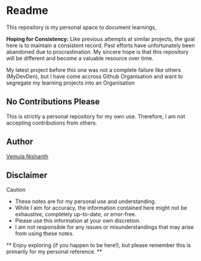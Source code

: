 # Readme

This repository is my personal space to document learnings,

**Hoping for Consistency:** Like previous attempts at similar projects, the goal here is to maintain a consistent record.
Past efforts have unfortunately been abandoned due to procrastination.
My sincere hope is that this repository will be different and become a valuable resource over time.

My latest project before this one was not a complete failure like others (MyDevDen), but I have come accross Github Organisation and want to segregate my learning projects into an Organisation

## No Contributions Please

This is strictly a personal repository for my own use. Therefore, I am not accepting contributions from others.

## Author

[Vemula Nishanth][Author]

## Disclaimer

> [!CAUTION]
>
> - These notes are for my personal use and understanding.
> - While I aim for accuracy, the information contained here might not be exhaustive, completely up-to-date, or error-free.
> - Please use this information at your own discretion.
> - I am not responsible for any issues or misunderstandings that may arise from using these notes.

** Enjoy exploring (if you happen to be here!), but please remember this is primarily for my personal reference. **

[//]: # (These are reference links used in the body of this note)
[//]: # (These get stripped out when the markdown processor does its job)
[//]: # (There is no need to format nicely because it shouldn't be seen.)
[//]: # (Thanks SO - http://stackoverflow.com/questions/4823468/store-comments-in-markdown-syntax)

  [Author]: <https://github.com/Nishanth-2024>